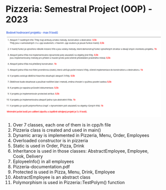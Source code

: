 # Pizzeria: Semestral Project (OOP) - 2023
![Assignment](./src/assignment.png)


1. Over 7 classes, each one of them is in cpp/h file
2. Pizzeria class is created and used in main()
3. Dynamic array is implemented in Pizzeria, Menu, Order, Employees
4. Overloaded constructor is in pizzeria
5. Static is used in Order, Pizza, Drink
6. Inheritance is used in those classes: AbstractEmployee, Employee, Cook, Delivery
7. EployeeInfo() in all employees
8. Pizzeria-documentation.pdf
9. Protected is used in Pizza, Menu, Drink, Employee
10. AbstractEmployee is an abstract class
11. Polymorphism is used in Pizzeria::TestPolym() function